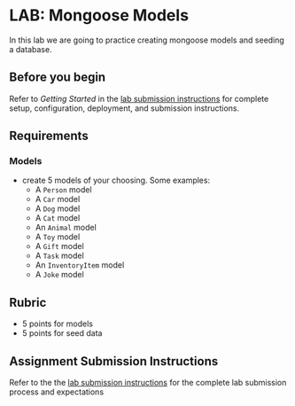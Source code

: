 # LAB: Mongoose Models

In this lab we are going to practice creating mongoose models and seeding a database.

## Before you begin

Refer to *Getting Started*  in the [lab submission instructions](../../../reference/submission-instructions/labs/README.md) for complete setup, configuration, deployment, and submission instructions.

## Requirements

### Models

* create 5 models of your choosing. Some examples:
  * A `Person` model
  * A `Car` model
  * A `Dog` model
  * A `Cat` model
  * An `Animal` model
  * A `Toy` model
  * A `Gift` model
  * A `Task` model
  * An `InventoryItem` model
  * A `Joke` model

## Rubric

* 5 points for models
* 5 points for seed data

## Assignment Submission Instructions

Refer to the the [lab submission instructions](../../../reference/submission-instructions/labs/README.md) for the complete lab submission process and expectations

